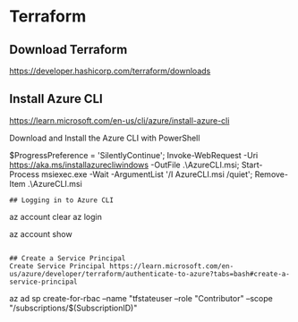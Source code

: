 # Terraform

## Download Terraform
https://developer.hashicorp.com/terraform/downloads

## Install Azure CLI
https://learn.microsoft.com/en-us/cli/azure/install-azure-cli

Download and Install the Azure CLI with PowerShell

$ProgressPreference = 'SilentlyContinue'; Invoke-WebRequest -Uri https://aka.ms/installazurecliwindows -OutFile .\AzureCLI.msi; Start-Process msiexec.exe -Wait -ArgumentList '/I AzureCLI.msi /quiet'; Remove-Item .\AzureCLI.msi

```
## Logging in to Azure CLI 

```
az account clear
az login

az account show
```

## Create a Service Principal
Create Service Principal https://learn.microsoft.com/en-us/azure/developer/terraform/authenticate-to-azure?tabs=bash#create-a-service-principal

```
az ad sp create-for-rbac –name "tfstateuser –role "Contributor" –scope "/subscriptions/$(SubscriptionID)"
```
